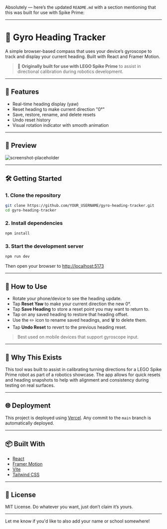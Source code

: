 Absolutely — here’s the updated `README.md` with a section mentioning that this was built for use with Spike Prime:

---

# 📐 Gyro Heading Tracker

A simple browser-based compass that uses your device’s gyroscope to track and display your current heading. Built with React and Framer Motion.

> 🧠 **Originally built for use with LEGO Spike Prime** to assist in directional calibration during robotics development.

---

## 🚀 Features

* Real-time heading display (yaw)
* Reset heading to make current direction "0°"
* Save, restore, rename, and delete resets
* Undo reset history
* Visual rotation indicator with smooth animation

---

## 📸 Preview

![screenshot-placeholder](https://via.placeholder.com/600x300?text=App+Screenshot)

---

## 🛠️ Getting Started

### 1. Clone the repository

```bash
git clone https://github.com/YOUR_USERNAME/gyro-heading-tracker.git
cd gyro-heading-tracker
```

### 2. Install dependencies

```bash
npm install
```

### 3. Start the development server

```bash
npm run dev
```

Then open your browser to [http://localhost:5173](http://localhost:5173)

---

## 🧭 How to Use

* Rotate your phone/device to see the heading update.
* Tap **Reset Yaw** to make your current direction the new 0°.
* Tap **Save Heading** to store a reset point you may want to return to.
* Tap on any saved heading to restore that heading offset.
* Use the ✏️ icon to rename saved headings, and 🗑️ to delete them.
* Tap **Undo Reset** to revert to the previous heading reset.

> Best used on mobile devices that support gyroscope input.

---

## 🤖 Why This Exists

This tool was built to assist in calibrating turning directions for a LEGO Spike Prime robot as part of a robotics showcase. The app allows for quick resets and heading snapshots to help with alignment and consistency during testing on real surfaces.

---

## 🌐 Deployment

This project is deployed using [Vercel](https://vercel.com). Any commit to the `main` branch is automatically deployed.

---

## 📦 Built With

* [React](https://reactjs.org/)
* [Framer Motion](https://www.framer.com/motion/)
* [Vite](https://vitejs.dev/)
* [Tailwind CSS](https://tailwindcss.com/)

---

## 📄 License

MIT License. Do whatever you want, just don’t claim it’s yours.

---

Let me know if you'd like to also add your name or school somewhere!
